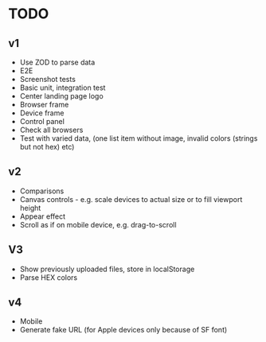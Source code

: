 # TODO

## v1

- Use ZOD to parse data
- E2E
- Screenshot tests
- Basic unit, integration test
- Center landing page logo
- Browser frame
- Device frame
- Control panel
- Check all browsers
- Test with varied data, (one list item without image, invalid colors (strings but not hex) etc)

## v2

- Comparisons
- Canvas controls - e.g. scale devices to actual size or to fill viewport height
- Appear effect
- Scroll as if on mobile device, e.g. drag-to-scroll

## V3

- Show previously uploaded files, store in localStorage
- Parse HEX colors

## v4

- Mobile
- Generate fake URL (for Apple devices only because of SF font)
